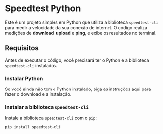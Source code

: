 # Speedtest Python

Este é um projeto simples em Python que utiliza a biblioteca `speedtest-cli` para medir a velocidade da sua conexão de internet. O código realiza medições de **download**, **upload** e **ping**, e exibe os resultados no terminal.

## Requisitos

Antes de executar o código, você precisará ter o Python e a biblioteca `speedtest-cli` instalados.

### Instalar Python

Se você ainda não tem o Python instalado, siga as instruções [aqui](https://www.python.org/downloads/) para fazer o download e a instalação.

### Instalar a biblioteca `speedtest-cli`

Instale a biblioteca `speedtest-cli` com o `pip`:

```bash
pip install speedtest-cli
